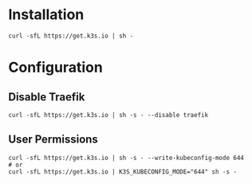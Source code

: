 # Installation
```shell
curl -sfL https://get.k3s.io | sh -
```

# Configuration
## Disable Traefik
```shell
curl -sfL https://get.k3s.io | sh -s - --disable traefik
```

## User Permissions
```shell
curl -sfL https://get.k3s.io | sh -s - --write-kubeconfig-mode 644
# or
curl -sfL https://get.k3s.io | K3S_KUBECONFIG_MODE="644" sh -s -
```


